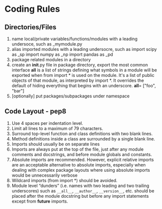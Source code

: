 # Coding Rules
## Directories/Files
1. name local/private variables/functions/modules with a leading undersoce, such as _mymodule.py 
2. alias imported modules with a leading undersocre, such as
   import scipy as _sp
   import numpy as _np
   import pandas as _pd
3. package related modules in a directory
4. create an __init__.py file in package directory, export the most common interface
   __all__ is a list of strings defining what symbols in a module will be exported
   when from <module> import * is used on the module.
   It's a list of public objects of that module, as interpreted by import *.
   It overrides the default of hiding everything that begins with an underscore.
   __all__= ["foo", "bar"]
5. [optionally] put packages/subpackages under namespace 

## Code Layout - pep8
1. Use 4 spaces per indentation level.
2. Limit all lines to a maximum of 79 characters.
3. Surround top-level function and class definitions with two blank lines.
4. Method definitions inside a class are surrounded by a single blank line.
5. Imports should usually be on separate lines
6. Imports are always put at the top of the file, just after any module comments and docstrings,
  and before module globals and constants.
7. Absolute imports are recommended. However, explicit relative imports are an acceptable
  alternative to absolute imports, especially when dealing with complex package layouts
  where using absolute imports would be unnecessarily verbose
8. Wildcard imports (from <module> import *) should be avoided.
9. Module level “dunders” (i.e. names with two leading and two trailing underscores) such as
  `__all__`, `__author__`, `__version__`, etc. should be placed after the module docstring 
  but before any import statements except from __future__ imports. 
